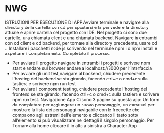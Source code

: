 # NWG

ISTRUZIONI PER ESECUZIONE DI APP
Avviare terminale e navigare alla directory della cartella con cd per spostarsi e ls per vedere la directory attuale e aprire cartella del progetto con IDE.
Nel progetto ci sono due cartelle, una chiamata client e una chiamata backend.
Navigare in entrambi con cd client e cd backend, per tornare alla directory precedente, usare cd ..
Installare i pacchetti node js scrivendo nel terminale npm i o npm install e aspettare il completamento.
Completato il processo:
- Per avviare il progetto navigare in entrambi i progetti e scrivere npm start e andare sul browser andare a localhost://3000 per l’interfaccia
- Per avviare gli unit test,navigare al backend, chiudere precedente l'hosting del backend se sta girando, facendo ctrl+c o cmd+c sulla tastiera e scrivere npm run test
- Per avviare i component testing, chiudere precedente l'hosting del frontend se sta girando, facendo ctrl+c o cmd+c sulla tastiera e scrivere npm run test.
Navigazione App
Ci sono 3 pagine su questa app:
Un form da completare per aggiungere un nuovo personaggio, un carousel per mostrare la lista dei personaggi navigabile con le freccette che compaiono agli estremi dell’elemento e cliccando il tasto sotto all’elemento si può visualizzare nei dettagli il singolo personaggio.
Per Tornare alla home cliccare il in alto a sinistra a Character App
